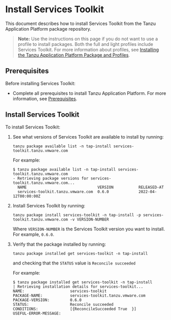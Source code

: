 # Install Services Toolkit

This document describes how to install Services Toolkit
from the Tanzu Application Platform package repository.

>**Note:** Use the instructions on this page if you do not want to use a profile to install packages.
Both the full and light profiles include Services Toolkit.
For more information about profiles, see [Installing the Tanzu Application Platform Package and Profiles](../install.md).

## <a id='prereqs'></a>Prerequisites

Before installing Services Toolkit:

- Complete all prerequisites to install Tanzu Application Platform. For more information, see [Prerequisites](../prerequisites.md).

## <a id='install-services-toolkit'></a> Install Services Toolkit

To install Services Toolkit:

1. See what versions of Services Toolkit are available to install by running:

    ```console
    tanzu package available list -n tap-install services-toolkit.tanzu.vmware.com
    ```

    For example:

    ```console
    $ tanzu package available list -n tap-install services-toolkit.tanzu.vmware.com
    - Retrieving package versions for services-toolkit.tanzu.vmware.com...
      NAME                               VERSION           RELEASED-AT
      services-toolkit.tanzu.vmware.com  0.6.0             2022-04-12T00:00:00Z
    ```

1. Install Services Toolkit by running:

    ```console
    tanzu package install services-toolkit -n tap-install -p services-toolkit.tanzu.vmware.com -v VERSION-NUMBER
    ```

    Where `VERSION-NUMBER` is the Services Toolkit version you want to install. For example, `0.6.0`.

1. Verify that the package installed by running:

    ```console
    tanzu package installed get services-toolkit -n tap-install
    ```

    and checking that the `STATUS` value is `Reconcile succeeded`

    For example:

    ```console
    $ tanzu package installed get services-toolkit -n tap-install
    | Retrieving installation details for services-toolkit...
    NAME:                    services-toolkit
    PACKAGE-NAME:            services-toolkit.tanzu.vmware.com
    PACKAGE-VERSION:         0.6.0
    STATUS:                  Reconcile succeeded
    CONDITIONS:              [{ReconcileSucceeded True  }]
    USEFUL-ERROR-MESSAGE:
    ```
